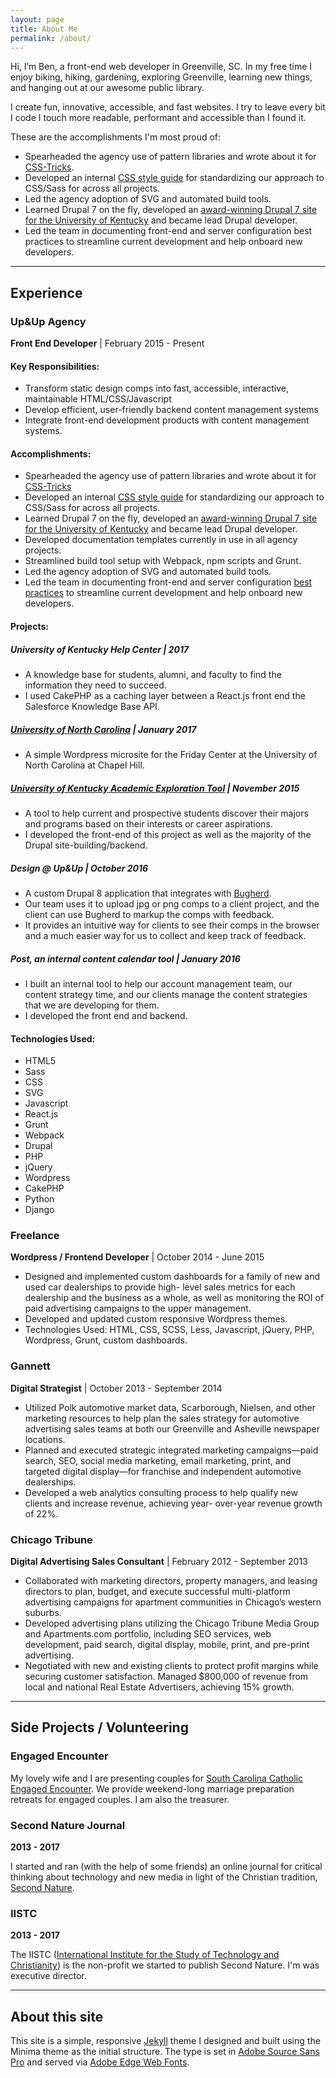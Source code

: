 ```yaml
---
layout: page
title: About Me
permalink: /about/
---
```


Hi, I’m Ben, a front-end web developer in Greenville, SC. In my free time I enjoy biking, hiking, gardening, exploring Greenville, learning new things, and hanging out at our awesome public library.

I create fun, innovative, accessible, and fast websites. I try to leave every bit I code I touch more readable, performant and accessible than I found it.

These are the accomplishments I'm most proud of:

 - Spearheaded the agency use of pattern libraries and wrote about it for [CSS-Tricks](https://css-tricks.com/build-style-guide-straight-sass/).
 - Developed an internal [CSS style guide](/front-end/css-standards) for standardizing our approach to CSS/Sass for across all projects.
 - Led the agency adoption of SVG and automated build tools.
 - Learned Drupal 7 on the fly, developed an [award-winning Drupal 7 site for the University of Kentucky](https://www.upandup.agency/awards/upup-wins-ucda-excellence-award-university-kentucky-website) and became lead Drupal developer.
 - Led the team in documenting front-end and server configuration best practices to streamline current development and help onboard new developers.


<hr>

## Experience

### Up&Up Agency
**Front End Developer** \| February 2015 - Present

#### Key Responsibilities:

 - Transform static design comps into fast, accessible, interactive, maintainable HTML/CSS/Javascript
 - Develop efficient, user-friendly backend content management systems
 - Integrate front-end development products with content management systems.

#### Accomplishments:

 - Spearheaded the agency use of pattern libraries and wrote about it for [CSS-Tricks](https://css-tricks.com/build-style-guide-straight-sass/)
 - Developed an internal [CSS style guide](/front-end/css-standards) for standardizing our approach to CSS/Sass for across all projects.
 - Learned Drupal 7 on the fly, developed an [award-winning Drupal 7 site for the University of Kentucky](https://www.upandup.agency/awards/upup-wins-ucda-excellence-award-university-kentucky-website) and became lead Drupal developer.
 - Developed documentation templates currently in use in all agency projects.
 - Streamlined build tool setup with Webpack, npm scripts and Grunt.
 - Led the agency adoption of SVG and automated build tools.
 - Led the team in documenting front-end and server configuration [best practices](http://docs.upupdev.net) to streamline current development and help onboard new developers.


#### Projects:

##### University of Kentucky Help Center | 2017

 - A knowledge base for students, alumni, and faculty to find the information they need to succeed.
 - I used CakePHP as a caching layer between a React.js front end the Salesforce Knowledge Base API.

##### [University of North Carolina](http://more.unc.edu/) | January 2017

 - A simple Wordpress microsite for the Friday Center at the University of North Carolina at Chapel Hill.

##### [University of Kentucky Academic Exploration Tool](http://www.uky.edu/academics/) | November 2015

 - A tool to help current and prospective students discover their majors and programs based on their interests or career aspirations.
 - I developed the front-end of this project as well as the majority of the Drupal site-building/backend.

##### Design @ Up&amp;Up | October 2016

 - A custom Drupal 8 application that integrates with [Bugherd](https://bugherd.com/).
 - Our team uses it to upload jpg or png comps to a client project, and the client can use Bugherd to markup the comps with feedback.
 - It provides an intuitive way for clients to see their comps in the browser and a much easier way for us to collect and keep track of feedback.


##### Post, an internal content calendar tool | January 2016

 - I built an internal tool to help our account management team, our content strategy time, and our clients manage the content strategies that we are developing for them.
 - I developed the front end and backend.

#### Technologies Used:
 - HTML5
 - Sass
 - CSS
 - SVG
 - Javascript
 - React.js
 - Grunt
 - Webpack
 - Drupal
 - PHP
 - jQuery
 - Wordpress
 - CakePHP
 - Python
 - Django

### Freelance
**Wordpress / Frontend Developer** \| October 2014 - June 2015

 - Designed and implemented custom dashboards for a family of new and used car dealerships to provide high- level sales metrics for each dealership and the business as a whole, as well as monitoring the ROI of paid advertising campaigns to the upper management.
 - Developed and updated custom responsive Wordpress themes.
 - Technologies Used: HTML, CSS, SCSS, Less, Javascript, jQuery, PHP, Wordpress, Grunt, custom dashboards.


### Gannett
**Digital Strategist** \| October 2013 - September 2014

 - Utilized Polk automotive market data, Scarborough, Nielsen, and other marketing resources to help plan the sales strategy for automotive advertising sales teams at both our Greenville and Asheville newspaper locations.
 - Planned and executed strategic integrated marketing campaigns—paid search, SEO, social media marketing, email marketing, print, and targeted digital display—for franchise and independent automotive dealerships.
 - Developed a web analytics consulting process to help qualify new clients and increase revenue, achieving year- over-year revenue growth of 22%.


### Chicago Tribune
**Digital Advertising Sales Consultant** \| February 2012 - September 2013

 - Collaborated with marketing directors, property managers, and leasing directors to plan, budget, and execute successful multi-platform advertising campaigns for apartment communities in Chicago’s western suburbs.
 -  Developed advertising plans utilizing the Chicago Tribune Media Group and Apartments.com portfolio, including SEO services, web development, paid search, digital display, mobile, print, and pre-print advertising.
 -  Negotiated with new and existing clients to protect profit margins while securing customer satisfaction. Managed $800,000 of revenue from local and national Real Estate Advertisers, achieving 15% growth.

<hr>

## Side Projects / Volunteering

### Engaged Encounter
My lovely wife and I are presenting couples for [South Carolina Catholic Engaged Encounter](http://www.cee-sc.org/). We provide weekend-long marriage preparation retreats for engaged couples. I am also the treasurer.

### Second Nature Journal
**2013 - 2017**

I started and ran (with the help of some friends) an online journal for critical thinking about technology and new media in light of the Christian tradition, [Second Nature](https://secondnaturejournal.com/).

### IISTC
**2013 - 2017**

The IISTC ([International Institute for the Study of Technology and Christianity](https://iistc.org/)) is the non-profit we started to publish Second Nature. I'm was executive director.

<hr>

## About this site

This site is a simple, responsive [Jekyll](http://jekyllrb.com/) theme I designed and built using the Minima theme as the initial structure. The type is set in [Adobe Source Sans Pro](https://edgewebfonts.adobe.com/fonts#/?nameFilter=source&collection=source-sans-pro) and served via [Adobe Edge Web Fonts](https://edgewebfonts.adobe.com/index).
